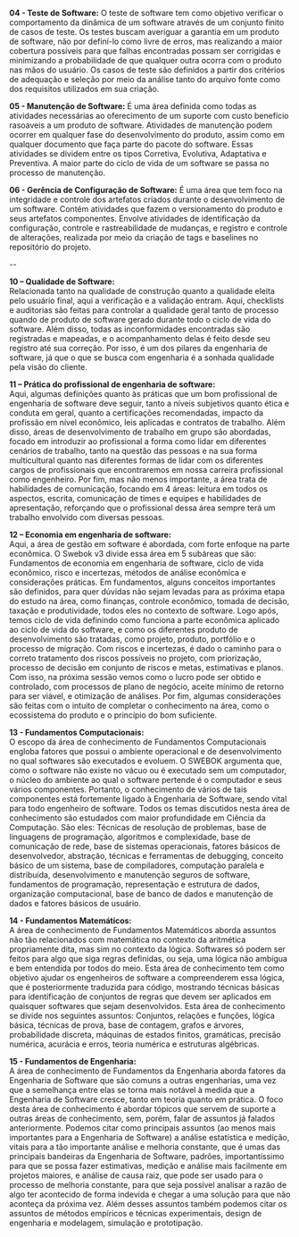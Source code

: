
**04 - Teste de Software:**
	O teste de software tem como objetivo verificar o comportamento da dinâmica de um software através de um conjunto finito de casos de teste. Os testes buscam averiguar a garantia em um produto de software, não por definí-lo como livre de erros, mas realizando a maior cobertura possíveis para que falhas encontradas possam ser corrigidas e minimizando a probabilidade de que qualquer outra ocorra com o produto nas mãos do usuário.
	Os casos de teste são definidos a partir dos critérios de adequação e seleção por meio da análise tanto do arquivo fonte como dos requisitos utilizados em sua criação.

**05 - Manutenção de Software:**
	É uma área definida como todas as atividades necessárias ao oferecimento de um suporte com custo benefício rasoaveis a um produto de software. Atividades de manutenção podem ocorrer em qualquer fase do desenvolvimento do produto, assim como em qualquer documento que faça parte do pacote do software. Essas atividades se dividem entre os tipos Corretiva, Evolutiva, Adaptativa e Preventiva. A maior parte do ciclo de vida de um software se passa no processo de manutenção.

**06 - Gerência de Configuração de Software:**
	É uma área que tem foco na integridade e controle dos artefatos criados durante o desenvolvimento de um software. Contém atividades que fazem o versionamento do produto e seus artefatos componentes. Envolve atividades de identificação da configuração, controle e rastreabilidade de mudanças, e registro e controle de alterações, realizada por meio da criação de tags e baselines no repositório do projeto.

--

**10 – Qualidade de Software:**  
    Relacionada tanto na qualidade de construção quanto a qualidade eleita pelo usuário final, aqui a verificação e a validação entram. Aqui, checklists e auditorias são feitas para controlar a qualidade geral tanto de processo quando de produto de software gerado durante todo o ciclo de vida do software. Além disso, todas as inconformidades encontradas são registradas e mapeadas, e o acompanhamento delas é feito desde seu registro até sua correção. Por isso, é um dos pilares da engenharia de software, já que o que se busca com engenharia é a sonhada qualidade pela visão do cliente.

**11 – Prática do profissional de engenharia de software:**  
    Aqui, algumas definições quanto às práticas que um bom profissional de engenharia de software deve seguir, tanto a níveis subjetivos quanto ética e conduta em geral, quanto a certificações recomendadas, impacto da profissão em nível econômico, leis aplicadas e contratos de trabalho. Além disso, áreas de desenvolvimento de trabalho em grupo são abordadas, focado em introduzir ao profissional a forma como lidar em diferentes cenários de trabalho, tanto na questão das pessoas e na sua forma multicultural quanto nas diferentes formas de lidar com os diferentes cargos de profissionais que encontraremos em nossa carreira profissional como engenheiro. Por fim, mas não menos importante, a área trata de habilidades de comunicação, focando em 4 áreas: leitura em todos os aspectos, escrita, comunicação de times e equipes e habilidades de apresentação, reforçando que o profissional dessa área sempre terá um trabalho envolvido com diversas pessoas.

**12 – Economia em engenharia de software:**  
    Aqui, a área de gestão em software é abordada, com forte enfoque na parte econômica. O Swebok v3 divide essa área em 5 subáreas que são: Fundamentos de economia em engenharia de software, ciclo de vida econômico, risco e incertezas, métodos de análise econômica e considerações práticas. Em fundamentos, alguns conceitos importantes são definidos, para quer dúvidas não sejam levadas para as próxima etapa do estudo na área, como finanças, controle econômico, tomada de decisão, taxação e produtividade, todos eles no contexto de software. Logo após, temos ciclo de vida definindo como funciona a parte econômica aplicado ao ciclo de vida do software, e como os diferentes produto de desenvolvimento são tratadas, como projeto, produto, portfólio e o processo de migração. Com riscos e incertezas, é dado o caminho para o correto tratamento dos riscos possíveis no projeto, com priorização, processo de decisão em conjunto de riscos e metas, estimativas e planos. Com isso, na próxima sessão vemos como o lucro pode ser obtido e controlado, com processos de plano de negócio, aceite mínimo de retorno para ser viável, e otimização de análises. Por fim, algumas considerações são feitas com o intuito de completar o conhecimento na área, como o ecossistema do produto e o princípio do bom suficiente.	

**13 - Fundamentos Computacionais:**  
	O escopo da área de conhecimento de Fundamentos Computacionais engloba fatores que possui o ambiente operacional e de desenvolvimento no qual softwares são executados e evoluem. O SWEBOK argumenta que, como o software não existe no vácuo ou é executado sem um computador, o núcleo do ambiente ao qual o software pertende é o computador e seus vários componentes. Portanto, o conhecimento de vários de tais componentes está fortemente ligado à Engenharia de Software, sendo vital para todo engenheiro de software. Todos os temas discutidos nesta área de conhecimento são estudados com maior profundidade em Ciência da Computação. São eles: Técnicas de resolução de problemas, base de linguagens de programação, algoritmos e complexidade, base de comunicação de rede, base de sistemas operacionais, fatores básicos de desenvolvedor, abstração, técnicas e ferramentas de debugging, conceito básico de um sistema, base de compiladores, computação paralela e distribuída, desenvolvimento e manutenção seguros de software, fundamentos de programação, representação e estrutura de dados, organização computacional, base de banco de dados e manutenção de dados e fatores básicos de usuário.

**14 - Fundamentos Matemáticos:**  
	A área de conhecimento de Fundamentos Matemáticos aborda assuntos não tão relacionados com matemática no contexto da aritmética propriamente dita, mas sim no contexto da lógica. Softwares só podem ser feitos para algo que siga regras definidas, ou seja, uma lógica não ambígua e bem entendida por todos do meio. Esta área de conhecimento tem como objetivo ajudar os engenheiros de software a compreenderem essa lógica, que é posteriormente traduzida para código, mostrando técnicas básicas para identificação de conjuntos de regras que devem ser aplicados em quaisquer softwares que sejam desenvolvidos. Esta área de conhecimento se divide nos seguintes assuntos: Conjuntos, relações e funções, lógica básica, técnicas de prova, base de contagem, grafos e árvores, probabilidade discreta, máquinas de estados finitos, gramáticas, precisão numérica, acurácia e erros, teoria numérica e estruturas algébricas.

**15 - Fundamentos de Engenharia:**  
	A área de conhecimento de Fundamentos da Engenharia aborda fatores da Engenharia de Software que são comuns a outras engenharias, uma vez que a semelhança entre elas se torna mais notável à medida que a Engenharia de Software cresce, tanto em teoria quanto em prática. O foco desta área de conhecimento é abordar tópicos que servem de suporte a outras áreas de conhecimento, sem, porém, falar de assuntos já falados anteriormente. Podemos citar como principais assuntos \(ao menos mais importantes para a Engenharia de Software\) a análise estatística e medição, vitais para a tão importante análise e melhoria constante, que é umas das principais bandeiras da Engenharia de Software, padrões, importantíssimo para que se possa fazer estimativas, medição e análise mais facilmente em projetos maiores, e análise de causa raiz, que pode ser usado para o processo de melhoria constante, para que seja possível analisar a razão de algo ter acontecido de forma indevida e chegar a uma solução para que não aconteça da próxima vez. Além desses assuntos também podemos citar os assuntos de métodos empíricos e técnicas experimentais, design de engenharia e modelagem, simulação e prototipação.
